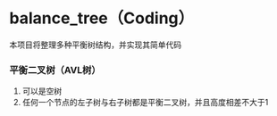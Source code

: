 # balance_tree（Coding）
本项目将整理多种平衡树结构，并实现其简单代码

### 平衡二叉树（AVL树）

1. 可以是空树
2. 任何一个节点的左子树与右子树都是平衡二叉树，并且高度相差不大于1
